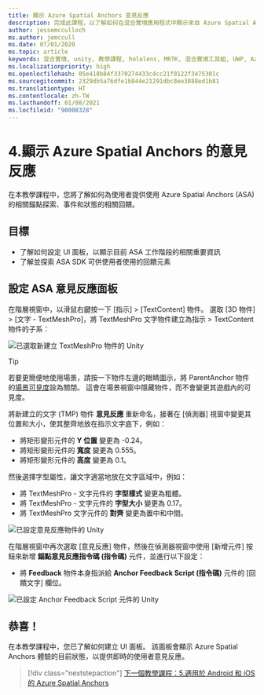 ```yaml
---
title: 顯示 Azure Spatial Anchors 意見反應
description: 完成此課程，以了解如何在混合實境應用程式中顯示來自 Azure Spatial Anchors 的意見反應。
author: jessemcculloch
ms.author: jemccull
ms.date: 07/01/2020
ms.topic: article
keywords: 混合實境, unity, 教學課程, hololens, MRTK, 混合實境工具組, UWP, Azure 空間錨點, 工作階段, 回饋元素
ms.localizationpriority: high
ms.openlocfilehash: 05e418b84f3370274433c4cc21f0122f3475301c
ms.sourcegitcommit: 2329db5a76dfe1b844e21291dbc8ee3888ed1b81
ms.translationtype: HT
ms.contentlocale: zh-TW
ms.lasthandoff: 01/08/2021
ms.locfileid: "98008328"
---
```

# <a name="4-displaying-feedback-from-azure-spatial-anchors"></a>4.顯示 Azure Spatial Anchors 的意見反應

在本教學課程中，您將了解如何為使用者提供使用 Azure Spatial Anchors (ASA) 的相關錨點探索、事件和狀態的相關回饋。

## <a name="objectives"></a>目標

* 了解如何設定 UI 面板，以顯示目前 ASA 工作階段的相關重要資訊
* 了解並探索 ASA SDK 可供使用者使用的回饋元素

## <a name="setting-up-asa-feedback-panel"></a>設定 ASA 意見反應面板

在階層視窗中，以滑鼠右鍵按一下 [指示] >  [TextContent] 物件。 選取 [3D 物件] >  [文字 - TextMeshPro]，將 TextMeshPro 文字物件建立為指示 > TextContent 物件的子系：

![已選取新建立 TextMeshPro 物件的 Unity](images/mr-learning-asa/asa-04-section1-step1-1.png)

> [!TIP]
> 若要更簡便地使用場景，請按一下物件左邊的眼睛圖示，將 ParentAnchor 物件的<a href="https://docs.unity3d.com/Manual/SceneVisibility.html" target="_blank">場景可見度</a>設為關閉。 這會在場景視窗中隱藏物件，而不會變更其遊戲內的可見度。

將新建立的文字 (TMP) 物件 **意見反應** 重新命名，接著在 [偵測器] 視窗中變更其位置和大小，使其整齊地放在指示文字底下，例如：

* 將矩形變形元件的 **Y 位置** 變更為 -0.24。
* 將矩形變形元件的 **寬度** 變更為 0.555。
* 將矩形變形元件的 **高度** 變更為 0.1。

然後選擇字型屬性，讓文字適當地放在文字區域中，例如：

* 將 TextMeshPro - 文字元件的 **字型樣式** 變更為粗體。
* 將 TextMeshPro - 文字元件的 **字型大小** 變更為 0.17。
* 將 TextMeshPro 文字元件的 **對齊** 變更為置中和中間。

![已設定意見反應物件的 Unity](images/mr-learning-asa/asa-04-section1-step1-2.png)

在階層視窗中再次選取 [意見反應] 物件，然後在偵測器視窗中使用 [新增元件] 按鈕來新增 **錨點意見反應指令碼 (指令碼)** 元件，並進行以下設定：

* 將 **Feedback** 物件本身指派給 **Anchor Feedback Script (指令碼)** 元件的 [回饋文字] 欄位。

![已設定 Anchor Feedback Script 元件的 Unity](images/mr-learning-asa/asa-04-section1-step1-3.png)

## <a name="congratulations"></a>恭喜！

在本教學課程中，您已了解如何建立 UI 面板。 該面板會顯示 Azure Spatial Anchors 體驗的目前狀態，以提供即時的使用者意見反應。

> [!div class="nextstepaction"]
> [下一個教學課程：5.適用於 Android 和 iOS 的 Azure Spatial Anchors](mr-learning-asa-05.md)
